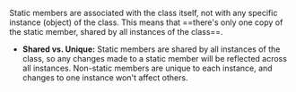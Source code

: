 Static members are associated with the class itself, not with any specific instance (object) of the class. This means that ==there's only one copy of the static member, shared by all instances of the class==.

- **Shared vs. Unique:**
    Static members are shared by all instances of the class, so any changes made to a static member will be reflected across all instances. Non-static members are unique to each instance, and changes to one instance won't affect others.